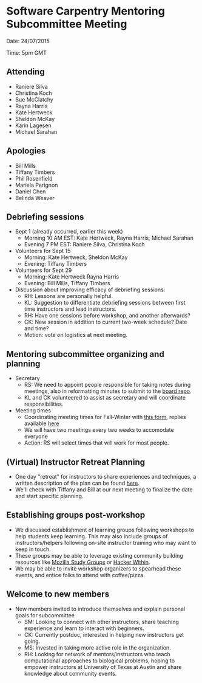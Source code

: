 # Software Carpentry Mentoring Subcommittee Meeting

Date: 24/07/2015

Time: 5pm GMT

## Attending

-   Raniere Silva
- 	Christina Koch
-	Sue McClatchy
-	Rayna Harris
-	Kate Hertweck
-	Sheldon McKay
-	Karin Lagesen
- 	Michael Sarahan

## Apologies

-   Bill Mills
-	Tiffany Timbers
-	Phil Rosenfield
-	Mariela Perignon
-	Daniel Chen
-	Belinda Weaver

## Debriefing sessions

-   Sept 1 (already occurred, earlier this week)
    -   Morning 10 AM EST: Kate Hertweck, Rayna Harris, Michael Sarahan
    -   Evening 7 PM EST: Raniere Silva, Christina Koch
-   Volunteers for Sept 15
    -   Morning: Kate Hertweck, Sheldon McKay
    -   Evening: Tiffany Timbers
-	Volunteers for Sept 29
    -   Morning: Kate Hertweck Rayna Harris
    -   Evening: Bill Mills, Tiffany Timbers
-   Discussion about improving efficacy of debriefing sessions:
	-	RH: Lessons are personally helpful.
	-	KL: Suggestion to differentiate debriefing sessions between first time instructors and lead instructors.
	-	RH: Have one sessions before workshop, and another afterwards?
	-	CK: New session in addition to current two-week schedule? Date and time?
	-	Motion: vote on logistics at next meeting.

## Mentoring subcommittee organizing and planning
-	Secretary
	-	RS: We need to appoint people responsible for taking notes during meetings, also in reformatting minutes to submit to the [board repo](https://github.com/swcarpentry/board/tree/master/subcommittees/mentoring).
	-	KL and CK volunteered to assist as secretary and will coordinate responsibilities.
-	Meeting times
	-	Coordinating meeting times for Fall-Winter with [this form](http://whenisgood.net/scf-mentoring), replies available [here](http://whenisgood.net/scf-mentoring/results/8wyrjyz)
	-	We will have two meetings every two weeks to accomodate everyone
	-	Action: RS will select times that will work for most people.

## (Virtual) Instructor Retreat Planning
-	One day "retreat" for instructors to share experiences and techniques, a written description of the plan can be found [here](https://etherpad.mozilla.org/swc-instructor-retreat-planning).
-	We'll check with Tiffany and Bill at our next meeting to finalize the date and start specific planning.

## Establishing groups post-workshop
-	We discussed establishment of learning groups following workshops to help students keep learning. This may also include groups of instructors/helpers following on-site instructor training who may want to keep in touch.
-	These groups may be able to leverage existing community building resources like [Mozilla Study Groups](https://www.mozillascience.org/introducing-mozilla-science-study-groups) or [Hacker Within](https://github.com/thehackerwithin).
-	We may be able to invite workshop organizers to spearhead these events, and entice folks to attend with coffee/pizza.

## Welcome to new members
-	New members invited to introduce themselves and explain personal goals for subcommittee
	- 	SM: Looking to connect with other instructors, share teaching experience and learn to interact with beginners.
	-	CK: Currently postdoc, interested in helping new instructors get going.
	-	MS:	Invested in taking more active role in the organization.
	-	RH:	Looking for network of mentors/instructors who teach computational approaches to biological problems, hoping to empower instructors at University of Texas at Austin and share knowledge about community events.
